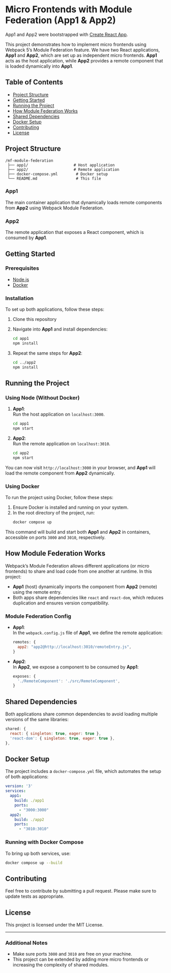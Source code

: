 # Micro Frontends with Module Federation (App1 & App2)

App1 and App2 were bootstrapped with [Create React App](https://github.com/facebook/create-react-app).

This project demonstrates how to implement micro frontends using Webpack 5’s Module Federation feature. We have two React applications, **App1** and **App2**, which are set up as independent micro frontends. **App1** acts as the host application, while **App2** provides a remote component that is loaded dynamically into **App1**.

## Table of Contents

- [Project Structure](#project-structure)
- [Getting Started](#getting-started)
- [Running the Project](#running-the-project)
- [How Module Federation Works](#how-module-federation-works)
- [Shared Dependencies](#shared-dependencies)
- [Docker Setup](#docker-setup)
- [Contributing](#contributing)
- [License](#license)

## Project Structure

```
/mf-module-federation
 ├── app1/                    # Host application
 ├── app2/                    # Remote application
 ├── docker-compose.yml        # Docker setup
 └── README.md                 # This file
```

### App1

The main container application that dynamically loads remote components from **App2** using Webpack Module Federation.

### App2

The remote application that exposes a React component, which is consumed by **App1**.

## Getting Started

### Prerequisites

- [Node.js](https://nodejs.org/)
- [Docker](https://www.docker.com/)

### Installation

To set up both applications, follow these steps:

1. Clone this repository

2. Navigate into **App1** and install dependencies:
   ```bash
   cd app1
   npm install
   ```

3. Repeat the same steps for **App2**:
   ```bash
   cd ../app2
   npm install
   ```

## Running the Project

### Using Node (Without Docker)

1. **App1**:  
   Run the host application on `localhost:3000`.
   ```bash
   cd app1
   npm start
   ```

2. **App2**:  
   Run the remote application on `localhost:3010`.
   ```bash
   cd app2
   npm start
   ```

You can now visit `http://localhost:3000` in your browser, and **App1** will load the remote component from **App2** dynamically.

### Using Docker

To run the project using Docker, follow these steps:

1. Ensure Docker is installed and running on your system.
2. In the root directory of the project, run:
   ```bash
   docker compose up
   ```

This command will build and start both **App1** and **App2** in containers, accessible on ports `3000` and `3010`, respectively.

## How Module Federation Works

Webpack’s Module Federation allows different applications (or micro frontends) to share and load code from one another at runtime. In this project:

- **App1** (host) dynamically imports the component from **App2** (remote) using the remote entry.
- Both apps share dependencies like `react` and `react-dom`, which reduces duplication and ensures version compatibility.

### Module Federation Config

- **App1**:  
   In the `webpack.config.js` file of **App1**, we define the remote application:
   ```javascript
   remotes: {
     app2: "app2@http://localhost:3010/remoteEntry.js",
   }
   ```

- **App2**:  
   In **App2**, we expose a component to be consumed by **App1**:
   ```javascript
   exposes: {
     './RemoteComponent': './src/RemoteComponent',
   }
   ```

## Shared Dependencies

Both applications share common dependencies to avoid loading multiple versions of the same libraries:

```javascript
shared: {
  react: { singleton: true, eager: true },
  'react-dom': { singleton: true, eager: true },
},
```

## Docker Setup

The project includes a `docker-compose.yml` file, which automates the setup of both applications:

```yaml
version: '3'
services:
  app1:
    build: ./app1
    ports:
      - "3000:3000"
  app2:
    build: ./app2
    ports:
      - "3010:3010"
```

### Running with Docker Compose

To bring up both services, use:

```bash
docker compose up --build
```

## Contributing

Feel free to contribute by submitting a pull request. Please make sure to update tests as appropriate.

## License

This project is licensed under the MIT License.

---

### Additional Notes

- Make sure ports `3000` and `3010` are free on your machine.
- This project can be extended by adding more micro frontends or increasing the complexity of shared modules.
